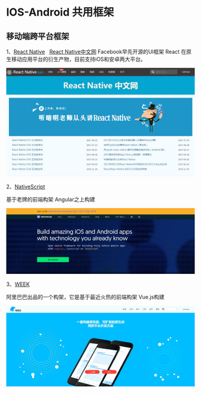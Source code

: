 # IOS-Android 共用框架
## 移动端跨平台框架
1、<a href="https://facebook.github.io/react-native/" target="_blank">React Native</a>
   <a href="http://reactnative.cn/" target="_blank">React Native中文网</a>
Facebook早先开源的UI框架 React 在原生移动应用平台的衍生产物，目前支持iOS和安卓两大平台。

<img src="https://github.com/Eaaon/IOS-Android-framework/blob/master/images/React%20Native.JPG" width="880px" title="1.png"  alt=""/>

2、<a href="https://www.nativescript.org/" target="_blank">NativeScript</a>

基于老牌的前端构架 Angular之上构建

<img src="https://github.com/Eaaon/IOS-Android-framework/blob/master/images/NativeScript.JPG" width="880px" title="2.png"  alt=""/>

3、<a href="https://weex.apache.org/cn/" target="_blank">WEEK</a>

阿里巴巴出品的一个构架，它是基于最近火热的前端构架 Vue.js构建

<img src="https://github.com/Eaaon/IOS-Android-framework/blob/master/images/WEEK.JPG" width="880px" title="3.png"  alt=""/>
